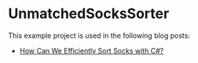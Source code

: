 # UnmatchedSocksSorter

This example project is used in the following blog posts:

* [How Can We Efficiently Sort Socks with C#?](https://exceptionnotfound.net/how-can-we-efficiently-sort-socks-with-c/)
